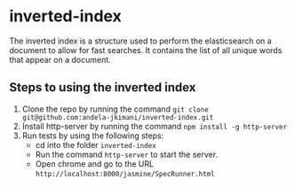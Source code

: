 # inverted-index

The inverted index is a structure used to perform the elasticsearch on a document to allow for fast searches. It contains the list of all unique words that appear on a document.

## Steps to using the inverted index
1. Clone the repo by running the command `git clone git@github.com:andela-jkimani/inverted-index.git`
2. Install http-server by running the command `npm install -g http-server`
3. Run tests by using the following steps:
	* cd into the folder `inverted-index`
	* Run the command `http-server` to start the server.
	* Open chrome and go to the URL `http://localhost:8000/jasmine/SpecRunner.html`
